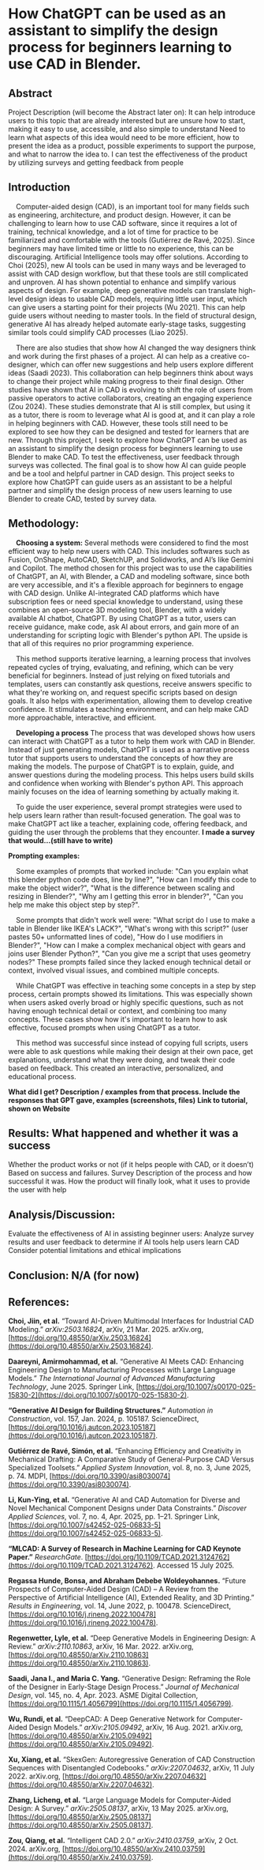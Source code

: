 # How ChatGPT can be used as an assistant to simplify the design process for beginners learning to use CAD in Blender.

## Abstract 
Project Description (will become the Abstract later on): 
It can help introduce users to this topic that are already interested but are unsure how to start, making it easy to use, accessible, and also simple to understand
Need to learn what aspects of this idea would need to be more efficient, how to present the idea as a product, possible experiments to support the purpose, and what to narrow the idea to.
I can test the effectiveness of the product by utilizing surveys and getting feedback from people

## Introduction
&nbsp;&nbsp;&nbsp;&nbsp;Computer-aided design (CAD), is an important tool for many fields such as engineering, architecture, and product design. However, it can be challenging to learn how to use CAD software, since it requires a lot of training, technical knowledge, and a lot of time for practice to be familiarized and comfortable with the tools (Gutiérrez de Ravé, 2025). Since beginners may have limited time or little to no experience, this can be discouraging. Artificial Intelligence tools may offer solutions. According to Choi (2025), new AI tools can be used in many ways and be leveraged to assist with CAD design workflow, but that these tools are still complicated and unproven. AI has shown potential to enhance and simplify various aspects of design. For example, deep generative models can translate high-level design ideas to usable CAD models, requiring little user input, which can give users a starting point for their projects (Wu 2021). This can help guide users without needing to master tools. In the field of structural design, generative AI has already helped automate early-stage tasks, suggesting similar tools could simplify CAD processes (Liao 2025). 

&nbsp;&nbsp;&nbsp;&nbsp;There are also studies that show how AI changed the way designers think and work during the first phases of a project. AI can help as a creative co-designer, which can offer new suggestions and help users explore different ideas (Saadi 2023). This collaboration can help beginners think about ways to change their project while making progress to their final design. Other studies have shown that AI in CAD is evolving to shift the role of users from passive operators to active collaborators, creating an engaging experience (Zou 2024). These studies demonstrate that AI is still complex, but using it as a tutor, there is room to leverage what AI is good at, and it can play a role in helping beginners with CAD. However, these tools still need to be explored to see how they can be designed and tested for learners that are new. Through this project, I seek to explore how ChatGPT can be used as an assistant to simplify the design process for beginners learning to use Blender to make CAD. To test the effectiveness, user feedback through surveys was collected. The final goal is to show how AI can guide people and be a tool and helpful partner in CAD design. This project seeks to explore how ChatGPT can guide users as an assistant to be a helpful partner and simplify the design process of new users learning to use Blender to create CAD, tested by survey data.

## Methodology:
&nbsp;&nbsp;&nbsp;&nbsp;**Choosing a system:** Several methods were considered to find the most efficient way to help new users with CAD. This includes softwares such as Fusion, OnShape, AutoCAD, SketchUP, and Solidworks, and AI’s like Gemini and Copilot. The method chosen for this project was to use the capabilities of ChatGPT, an AI, with Blender, a CAD and modeling software, since both are very accessible, and it's a flexible approach for beginners to engage with CAD design. Unlike AI-integrated CAD platforms which have subscription fees or need special knowledge to understand, using these combines an open-source 3D modeling tool, Blender, with a widely available AI chatbot, ChatGPT. By using ChatGPT as a tutor, users can receive guidance, make code, ask AI about errors, and gain more of an understanding for scripting logic with Blender's python API. The upside is that all of this requires no prior programming experience.

&nbsp;&nbsp;&nbsp;&nbsp;This method supports iterative learning, a learning process that involves repeated cycles of trying, evaluating, and refining, which can be very beneficial for beginners. Instead of just relying on fixed tutorials and templates, users can constantly ask questions, receive answers specific to what they're working on, and request specific scripts based on design goals. It also helps with experimentation, allowing them to develop creative confidence. It stimulates a teaching environment, and can help make CAD more approachable, interactive, and efficient.
</p>

&nbsp;&nbsp;&nbsp;&nbsp;**Developing a process** The process that was developed shows how users can interact with ChatGPT as a tutor to help them work with CAD in Blender. Instead of just generating models, ChatGPT is used as a narrative process tutor that supports users to understand the concepts of how they are making the models. The purpose of ChatGPT is to explain, guide, and answer questions during the modeling process. This helps users build skills and confidence when working with Blender's python API. This approach mainly focuses on the idea of learning something by actually making it.

&nbsp;&nbsp;&nbsp;&nbsp;To guide the user experience, several prompt strategies were used to help  users learn rather than result-focused generation. The goal was to make ChatGPT act like a teacher, explaining code, offering feedback, and guiding the user through the problems that they encounter.
**I made a survey that would…(still have to write)**

**Prompting examples:**

&nbsp;&nbsp;&nbsp;&nbsp;Some examples of prompts that worked include: "Can you explain what this blender python code does, line by line?", "How can I modify this code to make the object wider?", "What is the difference between scaling and resizing in Blender?", "Why am I getting this error in blender?", "Can you help me make this object step by step?".


&nbsp;&nbsp;&nbsp;&nbsp;Some prompts that didn't work well were: "What script do I use to make a table in Blender like IKEA's LACK?", "What's wrong with this script?" (user pastes 50+ unformatted lines of code), "How do I use modifiers in Blender?", "How can I make a complex mechanical object with gears and joins user Blender Python?", "Can you give me a script that uses geometry nodes?" These prompts failed since they lacked enough technical detail or context, involved visual issues, and combined multiple concepts. 

&nbsp;&nbsp;&nbsp;&nbsp;While ChatGPT was effective in teaching some concepts in a step by step process, certain prompts showed its limitations. This was especially shown when users asked overly broad or highly specific questions, such as not having enough technical detail or context, and combining too many concepts. These cases show how it's important to learn how to ask effective, focused prompts when using ChatGPT as a tutor.

&nbsp;&nbsp;&nbsp;&nbsp;This method was successful since instead of copying full scripts, users were able to ask questions while making their design at their own pace, get explanations, understand what they were doing, and tweak their code based on feedback. This created an interactive, personalized, and educational process.


**What did I get?  Description / examples from that process. Include the responses that GPT gave, examples (screenshots, files)**
**Link to tutorial, shown on Website**

## Results: What happened and whether it was a success
Whether the product works or not (if it helps people with CAD, or it doesn’t)
Based on success and failures.
Survey
Description of the process and how successful it was.
How the product will finally look, what it uses to provide the user with help

## Analysis/Discussion: 
Evaluate the effectiveness of AI in assisting beginner users: Analyze survey results and user feedback to determine if AI tools help users learn CAD
Consider potential limitations and ethical implications


## Conclusion: N/A (for now)


## References:
**Choi, Jiin, et al.** “Toward AI-Driven Multimodal Interfaces for Industrial CAD Modeling.” *arXiv:2503.16824*, arXiv, 21 Mar. 2025. arXiv.org, [https://doi.org/10.48550/arXiv.2503.16824](https://doi.org/10.48550/arXiv.2503.16824).

**Daareyni, Amirmohammad, et al.** “Generative AI Meets CAD: Enhancing Engineering Design to Manufacturing Processes with Large Language Models.” *The International Journal of Advanced Manufacturing Technology*, June 2025. Springer Link, [https://doi.org/10.1007/s00170-025-15830-2](https://doi.org/10.1007/s00170-025-15830-2).

**“Generative AI Design for Building Structures.”** *Automation in Construction*, vol. 157, Jan. 2024, p. 105187. ScienceDirect, [https://doi.org/10.1016/j.autcon.2023.105187](https://doi.org/10.1016/j.autcon.2023.105187).

**Gutiérrez de Ravé, Simón, et al.** “Enhancing Efficiency and Creativity in Mechanical Drafting: A Comparative Study of General-Purpose CAD Versus Specialized Toolsets.” *Applied System Innovation*, vol. 8, no. 3, June 2025, p. 74. MDPI, [https://doi.org/10.3390/asi8030074](https://doi.org/10.3390/asi8030074).

**Li, Kun-Ying, et al.** “Generative AI and CAD Automation for Diverse and Novel Mechanical Component Designs under Data Constraints.” *Discover Applied Sciences*, vol. 7, no. 4, Apr. 2025, pp. 1–21. Springer Link, [https://doi.org/10.1007/s42452-025-06833-5](https://doi.org/10.1007/s42452-025-06833-5).

**“MLCAD: A Survey of Research in Machine Learning for CAD Keynote Paper.”** *ResearchGate*. [https://doi.org/10.1109/TCAD.2021.3124762](https://doi.org/10.1109/TCAD.2021.3124762). Accessed 15 July 2025.

**Regassa Hunde, Bonsa, and Abraham Debebe Woldeyohannes.** “Future Prospects of Computer-Aided Design (CAD) – A Review from the Perspective of Artificial Intelligence (AI), Extended Reality, and 3D Printing.” *Results in Engineering*, vol. 14, June 2022, p. 100478. ScienceDirect, [https://doi.org/10.1016/j.rineng.2022.100478](https://doi.org/10.1016/j.rineng.2022.100478).

**Regenwetter, Lyle, et al.** “Deep Generative Models in Engineering Design: A Review.” *arXiv:2110.10863*, arXiv, 16 Mar. 2022. arXiv.org, [https://doi.org/10.48550/arXiv.2110.10863](https://doi.org/10.48550/arXiv.2110.10863).

**Saadi, Jana I., and Maria C. Yang.** “Generative Design: Reframing the Role of the Designer in Early-Stage Design Process.” *Journal of Mechanical Design*, vol. 145, no. 4, Apr. 2023. ASME Digital Collection, [https://doi.org/10.1115/1.4056799](https://doi.org/10.1115/1.4056799).

**Wu, Rundi, et al.** “DeepCAD: A Deep Generative Network for Computer-Aided Design Models.” *arXiv:2105.09492*, arXiv, 16 Aug. 2021. arXiv.org, [https://doi.org/10.48550/arXiv.2105.09492](https://doi.org/10.48550/arXiv.2105.09492).

**Xu, Xiang, et al.** “SkexGen: Autoregressive Generation of CAD Construction Sequences with Disentangled Codebooks.” *arXiv:2207.04632*, arXiv, 11 July 2022. arXiv.org, [https://doi.org/10.48550/arXiv.2207.04632](https://doi.org/10.48550/arXiv.2207.04632).

**Zhang, Licheng, et al.** “Large Language Models for Computer-Aided Design: A Survey.” *arXiv:2505.08137*, arXiv, 13 May 2025. arXiv.org, [https://doi.org/10.48550/arXiv.2505.08137](https://doi.org/10.48550/arXiv.2505.08137).

**Zou, Qiang, et al.** “Intelligent CAD 2.0.” *arXiv:2410.03759*, arXiv, 2 Oct. 2024. arXiv.org, [https://doi.org/10.48550/arXiv.2410.03759](https://doi.org/10.48550/arXiv.2410.03759).
